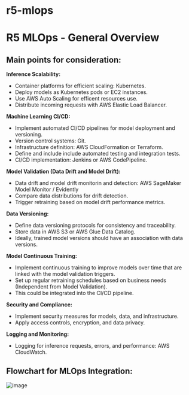 # r5-mlops
# R5 MLOps - General Overview

## Main points for consideration:

**Inference Scalability:**
- Container platforms for efficient scaling: Kubernetes.
- Deploy models as Kubernetes pods or EC2 instances.
- Use AWS Auto Scaling for efficent resources use.
- Distribute incoming requests with AWS Elastic Load Balancer.

**Machine Learning CI/CD:**
- Implement automated CI/CD pipelines for model deployment and versioning.
- Version control systems: Git.
- Infrastructure definition: AWS CloudFormation or Terraform.
- Define and include include automated testing and integration tests.
- CI/CD implementation: Jenkins or AWS CodePipeline.

**Model Validation (Data Drift and Model Drift):**
- Data drift and model drift monitorin and detection: AWS SageMaker Model Monitor / Evidently 
- Compare data distributions for drift detection.
- Trigger retraining based on model drift performance metrics.

**Data Versioning:**
- Define data versioning protocols for consistency and traceability.
- Store data in AWS S3 or AWS Glue Data Catalog.
- Ideally, trained model versions should have an association with data versions.

**Model Continuous Training:**
- Implement continuous training to improve models over time that are linked with the model validation triggers.
- Set up regular retraining schedules based on business needs (Independent from Model Validation).
- This could be integrated into the CI/CD pipeline.

**Security and Compliance:**
- Implement security measures for models, data, and infrastructure.
- Apply access controls, encryption, and data privacy.

**Logging and Monitoring:**
- Logging for inference requests, errors, and performance: AWS CloudWatch.

## Flowchart for MLOps Integration:

![image](https://github.com/jgbeta/r5-mlops/assets/6992682/29775d8f-0025-4199-88e5-54d3c774da3c)
